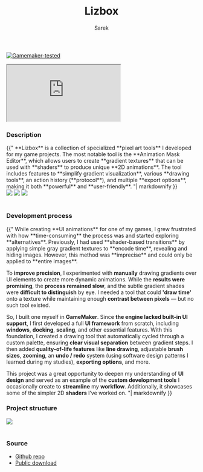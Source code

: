 ﻿---
title: Lizbox
author: Sarek
layout: page
---
[![Gamemaker-tested](https://img.shields.io/badge/GameMaker-orange?style=flat&logo=gamemaker&label=Made%20with)](https://gamemaker.io)

<iframe src="https://www.youtube.com/embed/zRNpTJLAKzE?si=4N1GyI4RCSoPohNM" allow="autoplay; encrypted-media; fullscreen;"></iframe>
<br>

### Description
<div class="blockText"> {{"
**Lizbox** is a collection of specialized **pixel art tools** I developed for my game projects. The most notable tool is the
**Animation Mask Editor**, which allows users to create **gradient textures** that can be used with **shaders** to produce
unique **2D animations**.
The tool includes features to **simplify gradient visualization**, various **drawing tools**, an action history (**protocol**),
and multiple **export options**, making it both **powerful** and **user-friendly**.
"| markdownify }} </div>

<div class="screenshots">
    <img src="../../../assets/images/lizbox/screenshot1.png">
    <img src="../../../assets/images/lizbox/screenshot2.png">
    <img src="../../../assets/images/lizbox/screenshot3.png">
</div>
<br>

### Development process
<div class="blockText"> {{"
While creating **UI animations** for one of my games, I grew frustrated with how **time-consuming** the process was and
started exploring **alternatives**. Previously, I had used **shader-based transitions** by applying simple gray gradient
textures to **encode time**, revealing and hiding images. However, this method was **imprecise** and could only be applied
to **entire images**.

To **improve precision**, I experimented with **manually** drawing gradients over UI elements to create more dynamic
animations. While the **results were promising**, the **process remained slow**, and the subtle gradient shades were
**difficult to distinguish** by eye. I needed a tool that could **'draw time'** onto a texture while maintaining enough
**contrast between pixels** — but no such tool existed.

So, I built one myself in **GameMaker**. Since **the engine lacked built-in UI support**, I first developed a full **UI
framework** from scratch, including **windows**, **docking**, **scaling**, and other essential features. With this foundation,
I created a drawing tool that automatically cycled through a custom palette, ensuring **clear visual separation**
between gradient steps. I then added **quality-of-life features** like **line drawing**, adjustable **brush sizes**,
**zooming**, an **undo / redo** system (using software design patterns I learned during my studies), **exporting options**, and more.

This project was a great opportunity to deepen my understanding of **UI design** and served as an example of the
**custom development tools** I occasionally create to **streamline** my **workflow**. Additionally, it showcases some of
the simpler 2D **shaders** I’ve worked on.
"| markdownify }} </div>

### Project structure
<div class="structure">
    <img src="../../../assets/images/lizbox/structure.png">
</div>
<br>

### Source
* [Github repo](https://github.com/sareklambert/lizbox-public)
* [Public download](https://jamjamteam.itch.io/lizbox)
